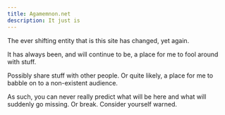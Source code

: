 ```yaml
---
title: Agamemnon.net
description: It just is
---
```


The ever shifting entity that is this site has changed, yet again.

It has always been, and will continue to be, a place for me to fool around with
stuff.

Possibly share stuff with other people. Or quite likely, a place for me to
babble on to a non-existent audience.

As such, you can never really predict what will be here and what will suddenly
go missing. Or break. Consider yourself warned.
